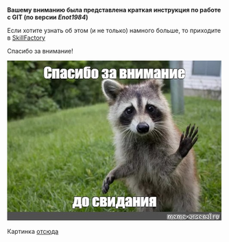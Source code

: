 **Вашему вниманию была представлена краткая инструкция по работе с GIT (по версии ***Enot1984***)**

Если хотите узнать об этом (и не только) намного больше, то приходите в [SkillFactory](https://skillfactory.ru/)

Спасибо за внимание!

![Enot](./assets/a9da696f84c55fb04aff35d7279e9bc9.jpg)

Картинка [отсюда](https://www.meme-arsenal.com/create/meme/2472390)
